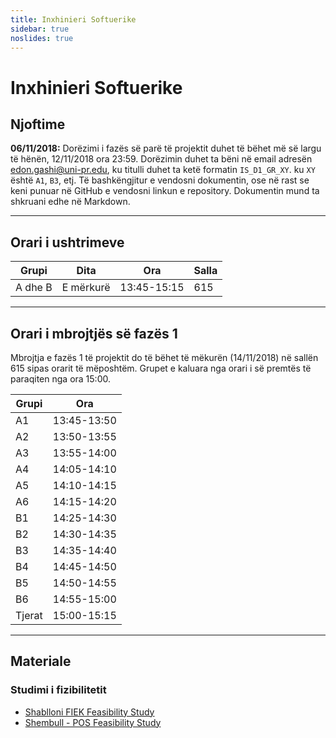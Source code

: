 ```yaml
---
title: Inxhinieri Softuerike
sidebar: true
noslides: true
---
```


# Inxhinieri Softuerike

## Njoftime

**06/11/2018:** Dorëzimi i fazës së parë të projektit duhet të bëhet më së largu të hënën, 12/11/2018 ora 23:59. Dorëzimin duhet ta bëni në email adresën edon.gashi@uni-pr.edu, ku titulli duhet ta ketë formatin `IS_D1_GR_XY`. ku `XY` është `A1`, `B3`, etj. Të bashkëngjitur e vendosni dokumentin, ose në rast se keni punuar në GitHub e vendosni linkun e repository. Dokumentin mund ta shkruani edhe në Markdown.

---

## Orari i ushtrimeve

Grupi|Dita|Ora|Salla
-|-|-|-
A dhe B|E mërkurë|13:45-15:15|615

---

## Orari i mbrojtjës së fazës 1

Mbrojtja e fazës 1 të projektit do të bëhet të mëkurën (14/11/2018) në sallën 615 sipas orarit të mëposhtëm. Grupet e kaluara nga orari i së premtës të paraqiten nga ora 15:00.

Grupi|Ora
-|-
A1|13:45-13:50
A2|13:50-13:55
A3|13:55-14:00
A4|14:05-14:10
A5|14:10-14:15
A6|14:15-14:20
B1|14:25-14:30
B2|14:30-14:35
B3|14:35-14:40
B4|14:45-14:50
B5|14:50-14:55
B6|14:55-15:00
Tjerat|15:00-15:15

---

## Materiale

### Studimi i fizibilitetit

- [Shablloni FIEK Feasibility Study](/lendet/inxhinieri-softuerike/materiale/FIEK_Feasibility_Study.doc)
- [Shembull - POS Feasibility Study](/lendet/inxhinieri-softuerike/materiale/POS_Feasibility_Study.doc)

